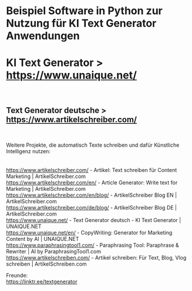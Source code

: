 # Beispiel Software in Python zur Nutzung für KI Text Generator Anwendungen

<strong><h1>KI Text Generator > https://www.unaique.net/</h1></strong><br>
<strong><h2>Text Generator deutsche > https://www.artikelschreiber.com/</h2></strong><br>

<strong> </strong>

Weitere Projekte, die automatisch Texte schreiben und dafür Künstliche Intelligenz nutzen:<br>
<br><br>
https://www.artikelschreiber.com/ - Artikel: Text schreiben für Content Marketing | ArtikelSchreiber.com<br>
https://www.artikelschreiber.com/en/ - Article Generator: Write text for Marketing | ArtikelSchreiber.com<br>
https://www.artikelschreiber.com/en/blog/ - ArtikelSchreiber Blog EN | ArtikelSchreiber.com<br>
https://www.artikelschreiber.com/de/blog/ - ArtikelSchreiber Blog DE  | ArtikelSchreiber.com<br>
https://www.unaique.net/ - Text Generator deutsch - KI Text Generator | UNAIQUE.NET <br>
https://www.unaique.net/en/ - CopyWriting: Generator for Marketing Content by AI | UNAIQUE.NET<br>
https://www.paraphrasingtool1.com/ - Paraphrasing Tool: Paraphrase & Rewriter | AI by ParaphrasingTool1.com<br>
https://www.artikelschreiben.com/ - Artikel schreiben: Für Text, Blog, Vlog schreiben | ArtikelSchreiben.com


Freunde:<br>
https://linktr.ee/textgenerator<br>
